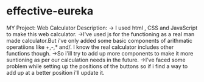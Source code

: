# effective-eureka
MY Project: Web Calculator
Description:
-> I used html , CSS and JavaScript to make this web calculator.
->I've used js for the functioning as a real man made calculator.But i've only added some basic components of arithmatic operatiions like +,-,* and/.
I know the real calculator includes other functions though.
->So i'ill try to add up more components to make it more suntioning as per our calculation needs in the future.
->I've faced some problem while setting up the positions of the buttons so if i find a way to add up at a better position i'll update it.
